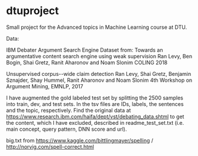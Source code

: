 # dtuproject
Small project for the Advanced topics in Machine Learning course at DTU.


Data:


IBM Debater Argument Search Engine Dataset from:
Towards an argumentative content search engine using weak supervision
    Ran Levy, Ben Bogin, Shai Gretz, Ranit Aharonov and Noam Slonim
    COLING 2018

Unsupervised corpus--wide claim detection
    Ran Levy, Shai Gretz, Benjamin Sznajder, Shay Hummel, Ranit Aharonov and Noam Slonim
    4th Workshop on Argument Mining, EMNLP, 2017

I have augmented the gold labeled test set by splitting the 2500 samples into train, dev, and test sets. In the tsv files are IDs, labels, the sentences and the topic, respectively. Find the original data at https://www.research.ibm.com/haifa/dept/vst/debating_data.shtml to get the content, which I have excluded, described in readme_test_set.txt (i.e. main concept, query pattern, DNN score and url).


big.txt from https://www.kaggle.com/bittlingmayer/spelling / http://norvig.com/spell-correct.html
